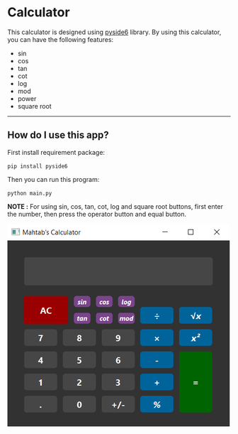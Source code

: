 # Calculator

This calculator is designed using [pyside6](https://doc.qt.io/qtforpython/) library. By using this calculator, you can have the following features:
- sin
- cos
- tan
- cot
- log
- mod
- power
- square root

---

## How do I use this app?

First install requirement package:
```
pip install pyside6

```
Then you can run this program:
```
python main.py
```

**NOTE :** For using sin, cos, tan, cot, log and square root buttons, first enter the number, then press the operator button and equal button.

![Calculator](calculator.jpg)